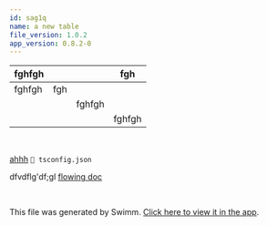 ```yaml
---
id: sag1q
name: a new table
file_version: 1.0.2
app_version: 0.8.2-0
---
```


|fghfgh|   |      |fgh   |
|------|---|------|------|
|fghfgh|fgh|      |      |
|      |   |fghfgh|      |
|      |   |      |fghfgh|

<br/>

[ahhh](ahhh.7yg2i.sw.md) `📄 tsconfig.json`

dfvdflg'df;gl [flowing doc](flowing-doc.PIv3p.sw.md)

<br/>

This file was generated by Swimm. [Click here to view it in the app](http://localhost:5000/repos/Z2l0aHViJTNBJTNBc3Rva2Utd2VhdGhlciUzQSUzQUFkZGllQ29oZW4=/docs/sag1q).